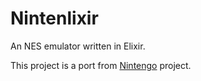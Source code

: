 # Nintenlixir

An NES emulator written in Elixir.

This project is a port from [Nintengo](https://github.com/nwidger/nintengo) project.


